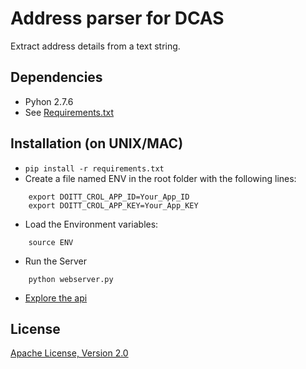 # Address parser for DCAS

Extract address details from a text string.

## Dependencies

  * Pyhon 2.7.6
  * See [Requirements.txt](https://goo.gl/QByJUu)

## Installation (on UNIX/MAC)
 * ```pip install -r requirements.txt```
 * Create a file named ENV in the root folder with the following lines:
```
    export DOITT_CROL_APP_ID=Your_App_ID
    export DOITT_CROL_APP_KEY=Your_App_KEY
```
 * Load the Environment variables:

```
    source ENV
```
* Run the Server
```
    python webserver.py
```
* [Explore the api](http://localhost:5000/api)

## License
[Apache License, Version 2.0](LICENSE)

